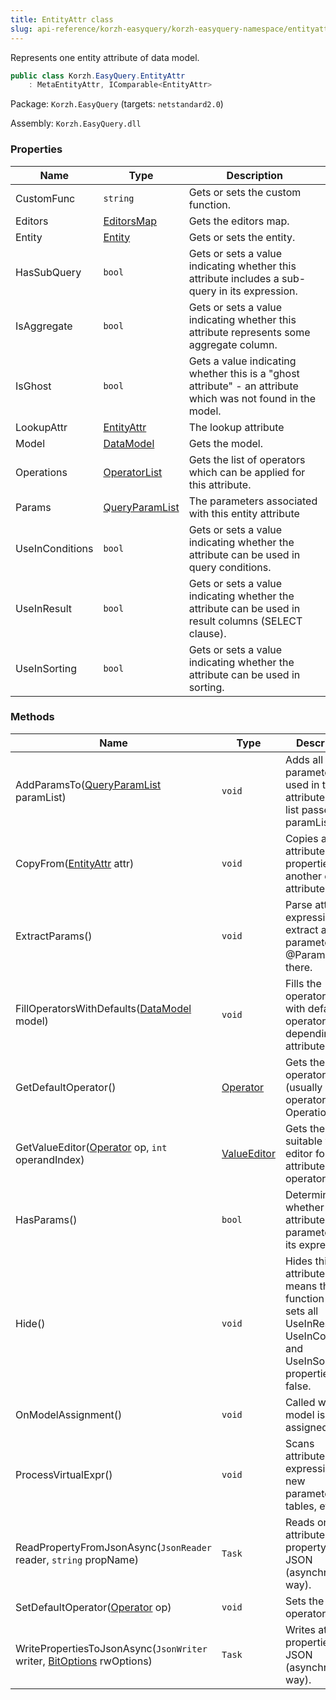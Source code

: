 ```yaml
---
title: EntityAttr class
slug: api-reference/korzh-easyquery/korzh-easyquery-namespace/entityattr-class
---
```

Represents one entity attribute of data model.
```csharp
public class Korzh.EasyQuery.EntityAttr
    : MetaEntityAttr, IComparable<EntityAttr>

```
Package: `Korzh.EasyQuery` (targets: `netstandard2.0`)

Assembly: `Korzh.EasyQuery.dll`

### Properties

| Name | Type | Description | 
| --- | --- | --- | 
| CustomFunc | `string` | Gets or sets the custom function. | 
| Editors | [EditorsMap](api-reference/korzh-easyquery/korzh-easyquery-namespace/editorsmap-class) | Gets the editors map. | 
| Entity | [Entity](api-reference/korzh-easyquery/korzh-easyquery-namespace/entity-class) | Gets or sets the entity. | 
| HasSubQuery | `bool` | Gets or sets a value indicating whether this attribute includes a sub-query in its expression. | 
| IsAggregate | `bool` | Gets or sets a value indicating whether this attribute represents some aggregate column. | 
| IsGhost | `bool` | Gets a value indicating whether this is a "ghost attribute" - an attribute which was not found in the model. | 
| LookupAttr | [EntityAttr](api-reference/korzh-easyquery/korzh-easyquery-namespace/entityattr-class) | The lookup attribute | 
| Model | [DataModel](api-reference/korzh-easyquery/korzh-easyquery-namespace/datamodel-class) | Gets the model. | 
| Operations | [OperatorList](api-reference/korzh-easyquery/korzh-easyquery-namespace/operatorlist-class) | Gets the list of operators which can be applied for this attribute. | 
| Params | [QueryParamList](api-reference/korzh-easyquery/korzh-easyquery-namespace/queryparamlist-class) | The parameters associated with this entity attribute | 
| UseInConditions | `bool` | Gets or sets a value indicating whether the attribute can be used in query conditions. | 
| UseInResult | `bool` | Gets or sets a value indicating whether the attribute can be used in result columns (SELECT clause). | 
| UseInSorting | `bool` | Gets or sets a value indicating whether the attribute can be used in sorting. | 


### Methods

| Name | Type | Description | 
| --- | --- | --- | 
| AddParamsTo([QueryParamList](api-reference/korzh-easyquery/korzh-easyquery-namespace/queryparamlist-class) paramList) | `void` | Adds all query parameters used in this attribute to the list passed via paramList. | 
| CopyFrom([EntityAttr](api-reference/korzh-easyquery/korzh-easyquery-namespace/entityattr-class) attr) | `void` | Copies all attribute's properties from another entity attribute | 
| ExtractParams() | `void` | Parse attribute's expression and extract all parameters (like @Param1) used there. | 
| FillOperatorsWithDefaults([DataModel](api-reference/korzh-easyquery/korzh-easyquery-namespace/datamodel-class) model) | `void` | Fills the operators list with default operators depending of attribute type. | 
| GetDefaultOperator() | [Operator](api-reference/korzh-easyquery/korzh-easyquery-namespace/operator-class) | Gets the default operator (usually it is first operator in Operations list). | 
| GetValueEditor([Operator](api-reference/korzh-easyquery/korzh-easyquery-namespace/operator-class) op, `int` operandIndex) | [ValueEditor](api-reference/easydata-core/easydata-namespace/valueeditor-class) | Gets the most suitable value editor for this attribute and operator. | 
| HasParams() | `bool` | Determines whether this attribute has parameters in its expression. | 
| Hide() | `void` | Hides this entity attribute.  It means that this function just sets all UseInResult, UseInConditions and UseInSorting properties to <c>false</c>. | 
| OnModelAssignment() | `void` | Called when model is assigned. | 
| ProcessVirtualExpr() | `void` | Scans attribute's expression for new parameters, tables, etc | 
| ReadPropertyFromJsonAsync(`JsonReader` reader, `string` propName) | `Task` | Reads one attribute's property from JSON (asynchronous way). | 
| SetDefaultOperator([Operator](api-reference/korzh-easyquery/korzh-easyquery-namespace/operator-class) op) | `void` | Sets the default operator. | 
| WritePropertiesToJsonAsync(`JsonWriter` writer, [BitOptions](api-reference/easydata-core/easydata-namespace/bitoptions-class) rwOptions) | `Task` | Writes attribute properties to JSON (asynchronous way). |
